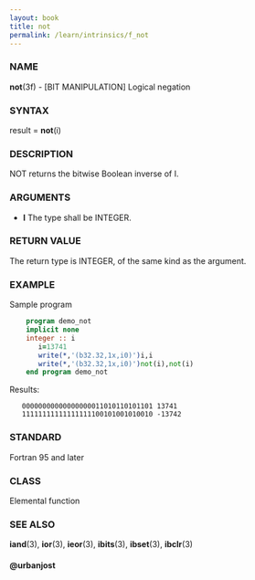 ```yaml
---
layout: book
title: not
permalink: /learn/intrinsics/f_not
---
```

### NAME

**not**(3f) - \[BIT MANIPULATION\] Logical negation

### SYNTAX

result = **not**(i)

### DESCRIPTION

NOT returns the bitwise Boolean inverse of I.

### ARGUMENTS

  - **I**
    The type shall be INTEGER.

### RETURN VALUE

The return type is INTEGER, of the same kind as the argument.

### EXAMPLE

Sample program

```fortran
    program demo_not
    implicit none
    integer :: i
       i=13741
       write(*,'(b32.32,1x,i0)')i,i
       write(*,'(b32.32,1x,i0)')not(i),not(i)
    end program demo_not
```

Results:

```
   00000000000000000011010110101101 13741
   11111111111111111100101001010010 -13742
```

### STANDARD

Fortran 95 and later

### CLASS

Elemental function

### SEE ALSO

**iand**(3), **ior**(3), **ieor**(3), **ibits**(3), **ibset**(3),
**ibclr**(3)

#### @urbanjost
